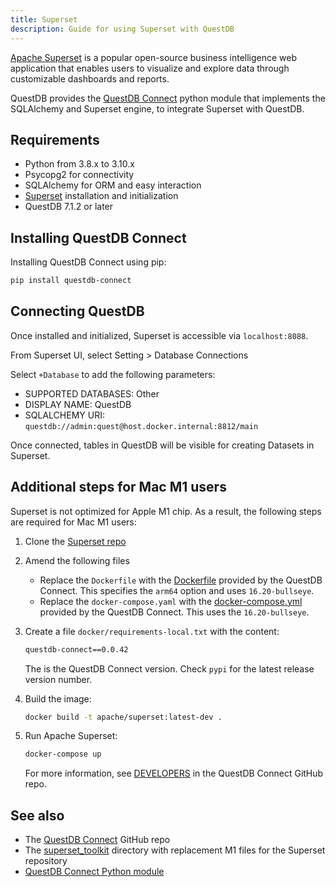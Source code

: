 ```yaml
---
title: Superset
description: Guide for using Superset with QuestDB
---
```


[Apache Superset](https://superset.apache.org/) is a popular open-source
business intelligence web application that enables users to visualize and
explore data through customizable dashboards and reports.

QuestDB provides the [QuestDB
Connect](https://pypi.org/project/questdb-connect/) python module that
implements the SQLAlchemy and Superset engine, to integrate
Superset with QuestDB.

## Requirements

- Python from 3.8.x to 3.10.x
- Psycopg2 for connectivity
- SQLAlchemy for ORM and easy interaction
- [Superset](https://superset.apache.org/docs/installation/installing-superset-from-scratch/)
  installation and initialization
- QuestDB 7.1.2 or later

## Installing QuestDB Connect

Installing QuestDB Connect using pip:

```bash
pip install questdb-connect
```

## Connecting QuestDB

Once installed and initialized, Superset is accessible via `localhost:8088`.

From Superset UI, select Setting > Database Connections

Select `+Database` to add the following parameters:

- SUPPORTED DATABASES: Other
- DISPLAY NAME: QuestDB
- SQLALCHEMY URI: `questdb://admin:quest@host.docker.internal:8812/main`

Once connected, tables in QuestDB will be visible for creating Datasets in
Superset.

## Additional steps for Mac M1 users

Superset is not optimized for Apple M1 chip. As a result, the following steps
are required for Mac M1 users:

1. Clone the [Superset repo](https://github.com/apache/superset)
2. Amend the following files
   - Replace the `Dockerfile` with the
     [Dockerfile](https://github.com/questdb/questdb-connect/blob/main/superset_toolkit/Dockerfile)
     provided by the QuestDB Connect. This specifies the `arm64` option and uses `16.20-bullseye`.
   - Replace the `docker-compose.yaml` with the
     [docker-compose.yml](https://github.com/questdb/questdb-connect/blob/main/superset_toolkit/docker-compose.yml)
     provided by the QuestDB Connect. This uses the `16.20-bullseye`.
3. Create a file `docker/requirements-local.txt` with the content:

   ```txt
   questdb-connect==0.0.42
   ```

   The is the QuestDB Connect version. Check `pypi` for the latest release
   version number.

4. Build the image:

   ```bash
   docker build -t apache/superset:latest-dev .
   ```

5. Run Apache Superset:

   ```bash
   docker-compose up
   ```

   For more information, see
   [DEVELOPERS](https://github.com/questdb/questdb-connect/blob/main/DEVELOPERS.md)
   in the QuestDB Connect GitHub repo.

## See also

- The [QuestDB Connect](https://github.com/questdb/questdb-connect) GitHub repo
- The
  [superset_toolkit](https://github.com/questdb/questdb-connect/tree/main/superset_toolkit)
  directory with replacement M1 files for the Superset repository
- [QuestDB Connect Python module](https://pypi.org/project/questdb-connect/)
